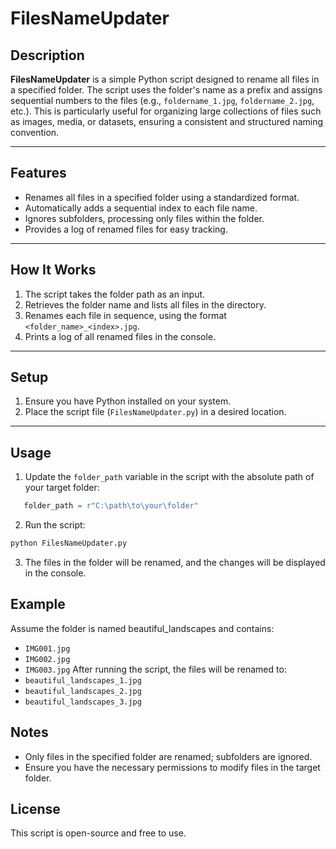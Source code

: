 # FilesNameUpdater

## Description
**FilesNameUpdater** is a simple Python script designed to rename all files in a specified folder. The script uses the folder's name as a prefix and assigns sequential numbers to the files (e.g., `foldername_1.jpg`, `foldername_2.jpg`, etc.). This is particularly useful for organizing large collections of files such as images, media, or datasets, ensuring a consistent and structured naming convention.

---

## Features
- Renames all files in a specified folder using a standardized format.
- Automatically adds a sequential index to each file name.
- Ignores subfolders, processing only files within the folder.
- Provides a log of renamed files for easy tracking.

---

## How It Works
1. The script takes the folder path as an input.
2. Retrieves the folder name and lists all files in the directory.
3. Renames each file in sequence, using the format `<folder_name>_<index>.jpg`.
4. Prints a log of all renamed files in the console.

---

## Setup
1. Ensure you have Python installed on your system.
2. Place the script file (`FilesNameUpdater.py`) in a desired location.

---

## Usage
1. Update the `folder_path` variable in the script with the absolute path of your target folder:
```python
   folder_path = r"C:\path\to\your\folder"
```
2. Run the script:
```bash
python FilesNameUpdater.py
```
3. The files in the folder will be renamed, and the changes will be displayed in the console.


## Example
Assume the folder is named beautiful_landscapes and contains:
- `IMG001.jpg`
- `IMG002.jpg`
- `IMG003.jpg`
After running the script, the files will be renamed to:
- `beautiful_landscapes_1.jpg`
- `beautiful_landscapes_2.jpg`
- `beautiful_landscapes_3.jpg`

## Notes
- Only files in the specified folder are renamed; subfolders are ignored.
- Ensure you have the necessary permissions to modify files in the target folder.

## License
This script is open-source and free to use.




